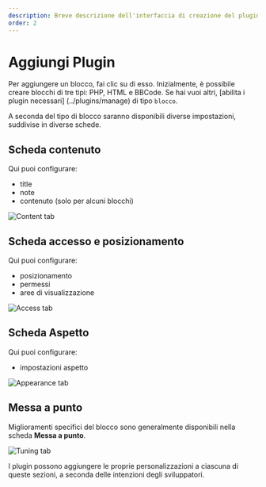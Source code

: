 ```yaml
---
description: Breve descrizione dell'interfaccia di creazione del plugin
order: 2
---
```


# Aggiungi Plugin

Per aggiungere un blocco, fai clic su di esso. Inizialmente, è possibile creare blocchi di tre tipi: PHP, HTML e BBCode. Se hai vuoi altri, [abilita i plugin necessari] (../plugins/manage) di tipo `blocco`.

A seconda del tipo di blocco saranno disponibili diverse impostazioni, suddivise in diverse schede.

## Scheda contenuto

Qui puoi configurare:

- title
- note
- contenuto (solo per alcuni blocchi)

![Content tab](content_tab.png)

## Scheda accesso e posizionamento

Qui puoi configurare:

- posizionamento
- permessi
- aree di visualizzazione

![Access tab](access_tab.png)

## Scheda Aspetto

Qui puoi configurare:

- impostazioni aspetto

![Appearance tab](appearance_tab.png)

## Messa a punto

Miglioramenti specifici del blocco sono generalmente disponibili nella scheda **Messa a punto**.

![Tuning tab](tuning_tab.png)

I plugin possono aggiungere le proprie personalizzazioni a ciascuna di queste sezioni, a seconda delle intenzioni degli sviluppatori.
